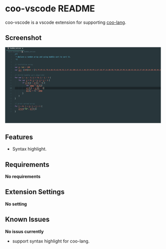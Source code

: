 # coo-vscode README

coo-vscode is a vscode extension for supporting [coo-lang](https://github.com/coo-lang/coo).

## Screenshot

![syntax.png](./image/syntax.png)

## Features

- Syntax highlight.

## Requirements

**No requirements**

## Extension Settings

**No setting**

## Known Issues

**No issus currently**

- support syntax highlight for coo-lang.